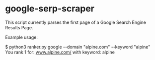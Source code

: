 # google-serp-scraper

This script currently parses the first page of a Google Search Engine Results Page.

Example usage:  

$ python3 ranker.py google --domain "alpine.com" --keyword "alpine"  
You rank 1 for: www.alpine.com/ with keyword: alpine  
